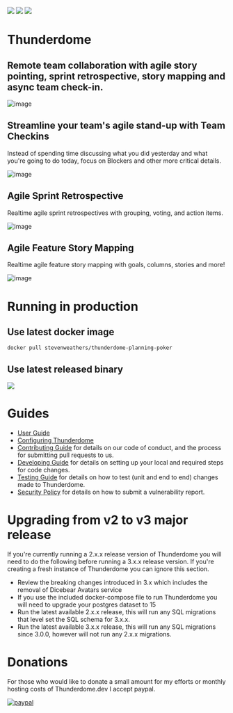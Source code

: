 ![](https://github.com/StevenWeathers/thunderdome-planning-poker/workflows/ci/badge.svg)
[![](https://img.shields.io/docker/pulls/stevenweathers/thunderdome-planning-poker.svg)](https://hub.docker.com/r/stevenweathers/thunderdome-planning-poker)
[![](https://img.shields.io/github/v/release/stevenweathers/thunderdome-planning-poker?include_prereleases)](https://github.com/StevenWeathers/thunderdome-planning-poker/releases/latest)

# Thunderdome

## Remote team collaboration with agile story pointing, sprint retrospective, story mapping and async team check-in.

![image](https://user-images.githubusercontent.com/846933/95778842-eb76ef00-0c96-11eb-99d8-af5d098c12ee.png)

## Streamline your team's agile stand-up with Team Checkins

Instead of spending time discussing what you did yesterday and what you're going to do today, focus on Blockers and
other more critical details.

![image](https://user-images.githubusercontent.com/846933/146627094-1f31a277-a454-4fd1-b707-ecb95559e9ad.png)

## Agile Sprint Retrospective

Realtime agile sprint retrospectives with grouping, voting, and action items.

![image](https://user-images.githubusercontent.com/846933/173260209-3ef3299f-f1b2-41e8-802f-17d40649c66d.png)

## Agile Feature Story Mapping

Realtime agile feature story mapping with goals, columns, stories and more!

![image](https://user-images.githubusercontent.com/846933/173260211-304a973d-4ede-494f-bb7d-b7e5c86a4e6e.png)

# Running in production

## Use latest docker image

```
docker pull stevenweathers/thunderdome-planning-poker
```

## Use latest released binary

[![](https://img.shields.io/github/v/release/stevenweathers/thunderdome-planning-poker?include_prereleases)](https://github.com/StevenWeathers/thunderdome-planning-poker/releases/latest)

# Guides

- [User Guide](docs/GUIDE.md)
- [Configuring Thunderdome](docs/CONFIGURATION.md)
- [Contributing Guide](docs/CONTRIBUTING.md) for details on our code of conduct, and the process for submitting pull
  requests to us.
- [Developing Guide](docs/DEVELOPING.md) for details on setting up your local and required steps for code changes.
- [Testing Guide](docs/TESTING.md) for details on how to test (unit and end to end) changes made to Thunderdome.
- [Security Policy](docs/SECURITY.md) for details on how to submit a vulnerability report.

# Upgrading from v2 to v3 major release

If you're currently running a 2.x.x release version of Thunderdome you will need to do the following before running a
3.x.x release version. If you're creating a fresh instance of Thunderdome you can ignore this section.

- Review the breaking changes introduced in 3.x which includes the removal of Dicebear Avatars service
- If you use the included docker-compose file to run Thunderdome you will need to upgrade your postgres dataset to 15
- Run the latest available 2.x.x release, this will run any SQL migrations that level set the SQL schema for 3.x.x.
- Run the latest available 3.x.x release, this will run any SQL migrations since 3.0.0, however will not run any 2.x.x
  migrations.

# Donations

For those who would like to donate a small amount for my efforts or monthly hosting costs of Thunderdome.dev I accept
paypal.

[![paypal](https://www.paypalobjects.com/en_US/i/btn/btn_donateCC_LG.gif)](https://paypal.me/smweathers?locale.x=en_US)
